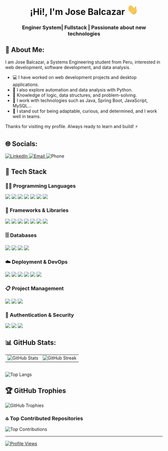 <h1 align="center">¡Hi!, I'm Jose Balcazar <img src="https://raw.githubusercontent.com/ABSphreak/ABSphreak/master/gifs/Hi.gif" width="35px"> </h1>
<h3 align="center"> Enginer System| Fullstack | Passionate about new technologies</h3>
 
<h2>💫 About Me: </h2>
I am Jose Balcazar, a Systems Engineering student from Peru, interested in web development, software development, and data analysis.
<ul>
  <li>💻 I have worked on web development projects and desktop applications.</li>
  <li>🐍 I also explore automation and data analysis with Python.</li>
  <li>🧠 Knowledge of logic, data structures, and problem-solving.</li>
  <li>🔧 I work with technologies such as Java, Spring Boot, JavaScript, MySQL...</li>
  <li>🤝 I stand out for being adaptable, curious, and determined, and I work well in teams.</li>
</ul>
Thanks for visiting my profile. Always ready to learn and build! ⚡
<h2>🌐 Socials: </h2>
<p align="start">
  <a href="https://www.linkedin.com/in/jose-jesus-balcazar-choqqu" target="_blank">
    <img src="https://img.shields.io/badge/LinkedIn-blue?style=for-the-badge&logo=linkedin&logoColor=white" alt="LinkedIn"/>
  </a>
  <a href="mailto:jbalcazar377@gmail.com">
    <img src="https://img.shields.io/badge/Email-red?style=for-the-badge&logo=gmail&logoColor=white" alt="Email"/>
  </a>
<img src="https://img.shields.io/badge/-+51%20998158175-success?style=for-the-badge&logo=whatsapp&logoColor=white" alt="Phone"/>
</p>
<h2>🚀 Tech Stack</h2>

<h3>🧑‍💻 Programming Languages</h3>
<p>
<img src="https://img.shields.io/badge/Java-007396?style=for-the-badge&logo=java&logoColor=white"/>
  <img src="https://img.shields.io/badge/Python-3776AB?style=for-the-badge&logo=python&logoColor=white"/>
  <img src="https://img.shields.io/badge/JavaScript-F7DF1E?style=for-the-badge&logo=javascript&logoColor=black"/>
  <img src="https://img.shields.io/badge/TypeScript-3178C6?style=for-the-badge&logo=typescript&logoColor=white"/>
  <img src="https://img.shields.io/badge/PHP-777BB4?style=for-the-badge&logo=php&logoColor=white"/>
  <img src="https://img.shields.io/badge/HTML5-E34F26?style=for-the-badge&logo=html5&logoColor=white"/>
  <img src="https://img.shields.io/badge/CSS-1572B6?style=for-the-badge&logo=css3&logoColor=white"/>
</p>

<h3>🧩 Frameworks & Libraries</h3>
<p>
  <img src="https://img.shields.io/badge/Spring_Boot-6DB33F?style=for-the-badge&logo=spring&logoColor=white"/>
  <img src="https://img.shields.io/badge/Node.js-339933?style=for-the-badge&logo=nodedotjs&logoColor=white"/>
  <img src="https://img.shields.io/badge/Angular-DD0031?style=for-the-badge&logo=angular&logoColor=white"/>
  <img src="https://img.shields.io/badge/Laravel-FF2D20?style=for-the-badge&logo=laravel&logoColor=white"/>
  <img src="https://img.shields.io/badge/Bootstrap-7952B3?style=for-the-badge&logo=bootstrap&logoColor=white"/>
  <img src="https://img.shields.io/badge/Tailwind_CSS-38B2AC?style=for-the-badge&logo=tailwind-css&logoColor=white"/>
  <img src="https://img.shields.io/badge/Bulma-00D1B2?style=for-the-badge&logo=bulma&logoColor=white"/>
</p>

<h3>🗄️ Databases</h3>
<p>
  <img src="https://img.shields.io/badge/MySQL-4479A1?style=for-the-badge&logo=mysql&logoColor=white"/>
  <img src="https://img.shields.io/badge/PostgreSQL-4169E1?style=for-the-badge&logo=postgresql&logoColor=white"/>
  <img src="https://img.shields.io/badge/SQLite-003B57?style=for-the-badge&logo=sqlite&logoColor=white"/>
  <img src="https://img.shields.io/badge/Supabase-3ECF8E?style=for-the-badge&logo=supabase&logoColor=white"/>
</p>

<h3>☁️ Deployment & DevOps</h3>
<p>
  <img src="https://img.shields.io/badge/Docker-2496ED?style=for-the-badge&logo=docker&logoColor=white"/>
  <img src="https://img.shields.io/badge/GitHub_Actions-2088FF?style=for-the-badge&logo=githubactions&logoColor=white"/>
  <img src="https://img.shields.io/badge/Render-46E3B7?style=for-the-badge&logo=render&logoColor=black"/>
  <img src="https://img.shields.io/badge/Railway-000000?style=for-the-badge&logo=railway&logoColor=white"/>
  <img src="https://img.shields.io/badge/Azure-0078D4?style=for-the-badge&logo=microsoftazure&logoColor=white"/>
  <img src="https://img.shields.io/badge/Google_Cloud-4285F4?style=for-the-badge&logo=googlecloud&logoColor=white"/>
</p>

<h3>📋 Project Management</h3>
<p>
  <img src="https://img.shields.io/badge/Jira-0052CC?style=for-the-badge&logo=jira&logoColor=white"/>
  <img src="https://img.shields.io/badge/Asana-273347?style=for-the-badge&logo=asana&logoColor=white"/>
  <img src="https://img.shields.io/badge/GitHub_Projects-181717?style=for-the-badge&logo=github&logoColor=white"/>
</p>

<h3>🔐 Authentication & Security</h3>
<p>
  <img src="https://img.shields.io/badge/Spring_Security-6DB33F?style=for-the-badge&logo=springsecurity&logoColor=white"/>
  <img src="https://img.shields.io/badge/JWT-000000?style=for-the-badge&logo=JSON%20web%20tokens&logoColor=white"/>
  <img src="https://img.shields.io/badge/BCrypt-FAFAFA?style=for-the-badge&logoColor=black"/>
</p>

<h2>📊 GitHub Stats:</h2>

<table>
  <tr>
    <td>
      <img src="https://github-readme-stats.vercel.app/api?username=joseBC377&theme=merko&hide_border=false&include_all_commits=true&count_private=true" alt="GitHub Stats"/>
    </td>
    <td>
      <img src="https://github-readme-streak-stats.herokuapp.com/?user=joseBC377&theme=merko&hide_border=false" alt="GitHub Streak"/>
    </td>
  </tr>
</table>

<br/>

<img src="https://github-readme-stats.vercel.app/api/top-langs/?username=joseBC377&theme=merko&hide_border=false&include_all_commits=true&count_private=true&layout=compact" alt="Top Langs"/>

<h2>🏆 GitHub Trophies</h2>
<img src="https://github-profile-trophy.vercel.app/?username=joseBC377&theme=monokai&no-frame=false&no-bg=true&margin-w=4" alt="GitHub Trophies"/>

<h3>🔝 Top Contributed Repositories</h3>
<img src="https://github-contributor-stats.vercel.app/api?username=joseBC377&limit=5&theme=dark&combine_all_yearly_contributions=true" alt="Top Contributions"/>

<hr/>

<a href="https://visitcount.itsvg.in">
  <img src="https://visitcount.itsvg.in/api?id=joseBC377&icon=0&color=0" alt="Profile Views"/>
</a>


